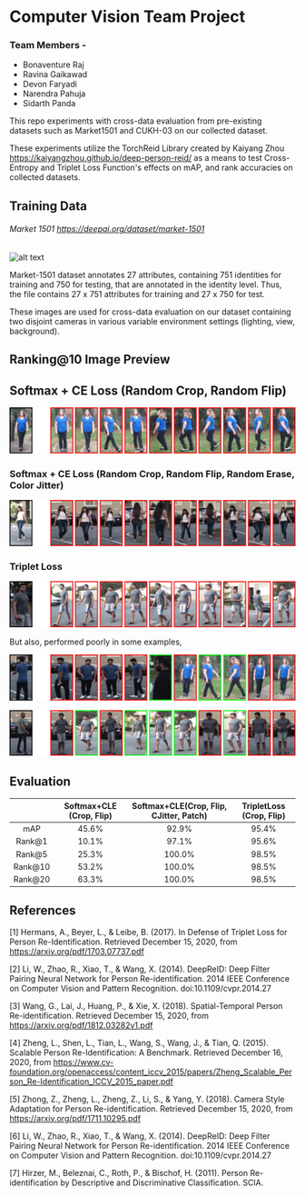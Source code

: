 # Computer Vision Team Project
### Team Members -
- Bonaventure Raj
- Ravina Gaikawad
- Devon Faryadi
- Narendra Pahuja 
- Sidarth Panda 

This repo experiments with cross-data evaluation from pre-existing datasets such as Market1501 and CUKH-03 on our collected dataset. 

These experiments utilize the TorchReid Library created by Kaiyang Zhou <https://kaiyangzhou.github.io/deep-person-reid/> as a means to test Cross-Entropy and Triplet Loss Function's effects on mAP, and rank accuracies on collected datasets.

## Training Data
###### Market 1501 <https://deepai.org/dataset/market-1501>

![alt text](https://pythonawesome.com/content/images/2018/07/beyond-part-models.jpg)

Market-1501 dataset annotates 27 attributes, containing 751 identities for training and 750 for testing, that are annotated in the identity level. Thus, the file contains 27 x 751 attributes for training and 27 x 750 for test. 

These images are used for cross-data evaluation on our dataset containing two disjoint cameras in various variable environment settings (lighting, view, background).

## Ranking@10 Image Preview

## Softmax + CE Loss (Random Crop, Random Flip)
![alt text](https://github.com/BonaventureR/person-reid/blob/master/visrank_cvision_results/visrank_softmax_randomerase_dataset/visrank_cvision/0007_c2s2_0024.jpg)

### Softmax + CE Loss (Random Crop, Random Flip, Random Erase, Color Jitter)
![alt text](https://github.com/BonaventureR/person-reid/blob/master/visrank_cvision_results/visrank_softmax_randomerase_dataset_2/visrank_cvision/0003_c2s1_16.jpg)


### Triplet Loss

![alt text](https://github.com/BonaventureR/person-reid/blob/master/visrank_cvision_results/visrank_triplet_dataset/visrank_cvision/0005_c2s1_12.jpg)

But also, performed poorly in some examples, 


![alt text](https://github.com/BonaventureR/person-reid/blob/master/visrank_cvision_results/visrank_softmax_randomerase_dataset/visrank_cvision/0002_c1s2_0164.jpg)


![alt text](https://github.com/BonaventureR/person-reid/blob/master/visrank_cvision_results/visrank_softmax_randomerase_dataset/visrank_cvision/0001_c1s1_03.jpg)


## Evaluation

|             | Softmax+CLE (Crop, Flip)     | Softmax+CLE(Crop, Flip, CJitter, Patch)     | TripletLoss (Crop, Flip)     |
|:-------:    |:------------------------:    |:---------------------------------------:    |:------------------------:    |
|   mAP       |           45.6%              |                  92.9%                      |           95.4%              |
|  Rank@1     |           10.1%              |                  97.1%                      |           95.6%              |
|  Rank@5     |           25.3%              |                  100.0%                      |           98.5%              |
| Rank@10     |           53.2%              |                  100.0%                      |           98.5%              |
| Rank@20     |           63.3%              |                  100.0%                      |           98.5%              |

## References

[1] Hermans, A., Beyer, L., &amp; Leibe, B. (2017). In Defense of Triplet Loss for Person Re-Identification. Retrieved December 15, 2020, from https://arxiv.org/pdf/1703.07737.pdf

[2] Li, W., Zhao, R., Xiao, T., &amp; Wang, X. (2014). DeepReID: Deep Filter Pairing Neural Network for Person Re-identification. 2014 IEEE Conference on Computer Vision and Pattern Recognition. doi:10.1109/cvpr.2014.27

[3] Wang, G., Lai, J., Huang, P., &amp; Xie, X. (2018). Spatial-Temporal Person Re-identification. Retrieved December 15, 2020, from https://arxiv.org/pdf/1812.03282v1.pdf

[4] Zheng, L., Shen, L., Tian, L., Wang, S., Wang, J., &amp; Tian, Q. (2015). Scalable Person Re-Identification: A Benchmark. Retrieved December 16, 2020, from https://www.cv-foundation.org/openaccess/content_iccv_2015/papers/Zheng_Scalable_Person_Re-Identification_ICCV_2015_paper.pdf

[5] Zhong, Z., Zheng, L., Zheng, Z., Li, S., &amp; Yang, Y. (2018). Camera Style Adaptation for Person Re-identification. Retrieved December 15, 2020, from https://arxiv.org/pdf/1711.10295.pdf

[6] Li, W., Zhao, R., Xiao, T., &amp; Wang, X. (2014). DeepReID: Deep Filter Pairing Neural Network for Person Re-identification. 2014 IEEE Conference on Computer Vision and Pattern Recognition. doi:10.1109/cvpr.2014.27

[7] Hirzer, M., Beleznai, C., Roth, P., & Bischof, H. (2011). Person Re-identification by Descriptive and Discriminative Classification. SCIA.

